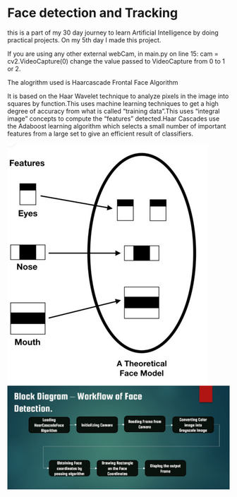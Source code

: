 # Face detection and Tracking

this is a part of my 30 day journey to learn Artificial Intelligence by doing practical projects. On my 5th day I made this project.

If you are using any other external webCam, in main.py on line 15: cam = cv2.VideoCapture(0) change the value passed to VideoCapture from 0 to 1 or 2.

The alogrithm used is Haarcascade Frontal Face Algorithm

It is based on the Haar Wavelet technique to analyze pixels in the image into squares by function.This uses machine learning techniques to get a high degree of accuracy from what is called “training data”.This uses “integral image” concepts to compute the “features” detected.Haar Cascades use the Adaboost learning algorithm which selects a small number of important features from a large set to give an efficient result of classifiers.

![](Images/haarcascade.JPG)
![](Images/FlowChart.JPG)
